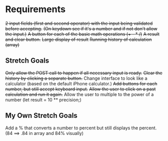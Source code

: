 # Requirements

~~2 input fields (first and second operator) with the input being validated
before accepting.~~
~~(On keydown see if it's a number and if not don't allow the input.)~~
~~A button for each of the basic math operations (+ - * /)~~
~~A result and clear button.~~
~~Large display of result~~
~~Running history of calculation (array)~~

## Stretch Goals

~~Only allow the POST call to happen if all necessary input is ready.~~
~~Clear the history by clicking a separate button.~~
Change interface to look like a calculator (based on the default iPhone calculator.)
~~Add buttons for each number, but still accept keyboard input.~~
~~Allow the user to click on a past calculation and run it again.~~
Allow the user to multiple to the power of a number (let result = 10 ** precision;)

## My Own Stretch Goals

Add a % that converts a number to percent but still displays the percent.
(84 ==> .84 in array and 84% visually)